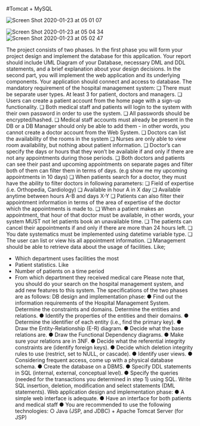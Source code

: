 #Tomcat + MySQL

![Screen Shot 2020-01-23 at 05 01 07](https://user-images.githubusercontent.com/31419720/72950979-f5219500-3d9d-11ea-85a5-10595fa20b64.png)

![Screen Shot 2020-01-23 at 05 04 34](https://user-images.githubusercontent.com/31419720/72950984-f9e64900-3d9d-11ea-8861-d6a93bb10a4c.png)
![Screen Shot 2020-01-23 at 05 02 47](https://user-images.githubusercontent.com/31419720/72950991-fbb00c80-3d9d-11ea-8e32-904d58f135d0.png)



The project consists of ​two phases​.
In the first phase you will form your project design and implement the database for this application. Your report should include UML Diagram of your Database, necessary DML and DDL statements, and a brief explanation about your design decisions. In the second part, you will implement the web application and its underlying components. Your application should connect and access to database.
The mandatory requirement of the hospital management system:
❏ There must be separate user types. ​At least 3​ for patient, doctors and managers.
❏ Users can create a patient account from the home page with a sign-up functionality.
❏ Both medical staff and patients will login to the system with their own password in order to use
the system.
❏ All passwords should be encrypted/hashed.
❏ Medical staff accounts must already be present in the DB or a DB Manager should only be able to
add them - in other words, you cannot create a doctor account from the Web System.
❏ Doctors can list the availability of the rooms in the system
❏ Nurses are only able to view room availability, but nothing about patient information.
❏ Doctor’s can specify the days or hours that they won’t be available if and only if there are not any
appointments during those periods.
❏ Both doctors and patients can see their past and upcoming appointments on separate pages and
filter both of them can filter them in terms of days. (e.g show me my upcoming appointments in
10 days)
❏ When patients search for a doctor, they must have the ability to filter doctors in following
parameters:
❏ Field of expertise (i.e. Orthopedia, Cardiology)
❏ Available in hour A in X day
❏ Available anytime between hours A-B and days X-Y
❏ Patients can also filter their appointment information in terms of the area of expertise of the doctor which the appointments is made to.
❏ When a patient makes an appointment, that hour of that doctor must be available, in other words, your system ​MUST ​not let patients book an unavailable time.
❏ The patients can cancel their appointments if and only if there are more than 24 hours left.
❏ You date systematics must be implemented using datetime variable type.
❏ The user can list or view his all appointment information.
❏ Management should be able to retrieve data about the usage of facilities. Like;
- Which department uses facilities the most
- Patient statistics. Like
- Number of patients on a time period
- From which department they received medical care
Please note that, you should do your search on the hospital management system, and add new features to this system.
The specifications of the two phases are as follows:
DB design and implementation phase:
● Find out the information requirements of the Hospital Management System. Determine the constraints
and domains. Determine the entities and relations.
● Identify the properties of the entities and their domains.
● Determine the identifier of each entity (i.e., find the primary key).
● Draw the Entity-Relationship (E-R) diagram.
● Decide what the base relations are.
● Draw the Functional Dependency diagrams.
● Make sure your relations are in 3NF.
● Decide what the referential integrity constraints are (identify foreign keys).
● Decide which deletion integrity rules to use (restrict, set to NULL, or cascade).
● Identify user views.
● Considering frequent access, come up with a physical database schema.
● Create the database on a DBMS.
● Specify DDL statements in SQL (internal, external, conceptual level).
● Specify the queries (needed for the transactions you determined in step 1) using SQL. Write SQL
insertion, deletion, modification and select statements (DML statements).
Web application design and implementation phase:
● A simple web interface is adequate.
● Have an interface for both patients and medical staff
● You are recommended to use the following technologies:
○ Java (JSP, and JDBC) + Apache Tomcat Server (for JSP)
